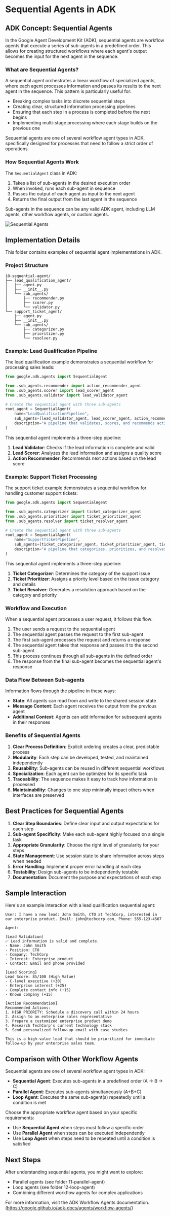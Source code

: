 # Sequential Agents in ADK

## ADK Concept: Sequential Agents

In the Google Agent Development Kit (ADK), sequential agents are workflow agents that execute a series of sub-agents in a predefined order. This allows for creating structured workflows where each agent's output becomes the input for the next agent in the sequence.

### What are Sequential Agents?

A sequential agent orchestrates a linear workflow of specialized agents, where each agent processes information and passes its results to the next agent in the sequence. This pattern is particularly useful for:

- Breaking complex tasks into discrete sequential steps
- Creating clear, structured information processing pipelines
- Ensuring that each step in a process is completed before the next begins
- Implementing multi-stage processing where each stage builds on the previous one

Sequential agents are one of several workflow agent types in ADK, specifically designed for processes that need to follow a strict order of operations.

### How Sequential Agents Work

The `SequentialAgent` class in ADK:

1. Takes a list of sub-agents in the desired execution order
2. When invoked, runs each sub-agent in sequence
3. Passes the output of each agent as input to the next agent
4. Returns the final output from the last agent in the sequence

Sub-agents in the sequence can be any valid ADK agent, including LLM agents, other workflow agents, or custom agents.

![Sequential Agents](../google_adk_images/sequential_agents.png)

## Implementation Details

This folder contains examples of sequential agent implementations in ADK.

### Project Structure
```
10-sequential-agent/
├── lead_qualification_agent/
│   ├── agent.py
│   ├── __init__.py
│   └── sub_agents/
│       ├── recommender.py
│       ├── scorer.py
│       └── validator.py
└── support_ticket_agent/
    ├── agent.py
    ├── __init__.py
    └── sub_agents/
        ├── categorizer.py
        ├── prioritizer.py
        └── resolver.py
```

### Example: Lead Qualification Pipeline

The lead qualification example demonstrates a sequential workflow for processing sales leads:

```python
from google.adk.agents import SequentialAgent

from .sub_agents.recommender import action_recommender_agent
from .sub_agents.scorer import lead_scorer_agent
from .sub_agents.validator import lead_validator_agent

# Create the sequential agent with three sub-agents
root_agent = SequentialAgent(
    name="LeadQualificationPipeline",
    sub_agents=[lead_validator_agent, lead_scorer_agent, action_recommender_agent],
    description="A pipeline that validates, scores, and recommends actions for sales leads",
)
```

This sequential agent implements a three-step pipeline:

1. **Lead Validator**: Checks if the lead information is complete and valid
2. **Lead Scorer**: Analyzes the lead information and assigns a quality score
3. **Action Recommender**: Recommends next actions based on the lead score

### Example: Support Ticket Processing

The support ticket example demonstrates a sequential workflow for handling customer support tickets:

```python
from google.adk.agents import SequentialAgent

from .sub_agents.categorizer import ticket_categorizer_agent
from .sub_agents.prioritizer import ticket_prioritizer_agent
from .sub_agents.resolver import ticket_resolver_agent

# Create the sequential agent with three sub-agents
root_agent = SequentialAgent(
    name="SupportTicketPipeline",
    sub_agents=[ticket_categorizer_agent, ticket_prioritizer_agent, ticket_resolver_agent],
    description="A pipeline that categorizes, prioritizes, and resolves customer support tickets",
)
```

This sequential agent implements a three-step pipeline:

1. **Ticket Categorizer**: Determines the category of the support issue
2. **Ticket Prioritizer**: Assigns a priority level based on the issue category and details
3. **Ticket Resolver**: Generates a resolution approach based on the category and priority

### Workflow and Execution

When a sequential agent processes a user request, it follows this flow:

1. The user sends a request to the sequential agent
2. The sequential agent passes the request to the first sub-agent
3. The first sub-agent processes the request and returns a response
4. The sequential agent takes that response and passes it to the second sub-agent
5. This process continues through all sub-agents in the defined order
6. The response from the final sub-agent becomes the sequential agent's response

### Data Flow Between Sub-agents

Information flows through the pipeline in these ways:

- **State**: All agents can read from and write to the shared session state
- **Message Content**: Each agent receives the output from the previous agent
- **Additional Context**: Agents can add information for subsequent agents in their responses

### Benefits of Sequential Agents

1. **Clear Process Definition**: Explicit ordering creates a clear, predictable process
2. **Modularity**: Each step can be developed, tested, and maintained independently
3. **Reusability**: Sub-agents can be reused in different sequential workflows
4. **Specialization**: Each agent can be optimized for its specific task
5. **Traceability**: The sequence makes it easy to track how information is processed
6. **Maintainability**: Changes to one step minimally impact others when interfaces are preserved

## Best Practices for Sequential Agents

1. **Clear Step Boundaries**: Define clear input and output expectations for each step
2. **Sub-agent Specificity**: Make each sub-agent highly focused on a single task
3. **Appropriate Granularity**: Choose the right level of granularity for your steps
4. **State Management**: Use session state to share information across steps when needed
5. **Error Handling**: Implement proper error handling at each step
6. **Testability**: Design sub-agents to be independently testable
7. **Documentation**: Document the purpose and expectations of each step

## Sample Interaction

Here's an example interaction with a lead qualification sequential agent:

```
User: I have a new lead: John Smith, CTO at TechCorp, interested in our enterprise product. Email: john@techcorp.com, Phone: 555-123-4567

Agent: 

[Lead Validation]
✅ Lead information is valid and complete.
- Name: John Smith
- Position: CTO
- Company: TechCorp
- Interest: Enterprise product
- Contact: Email and phone provided

[Lead Scoring]
Lead Score: 85/100 (High Value)
- C-level executive (+30)
- Enterprise interest (+25)
- Complete contact info (+15)
- Known company (+15)

[Action Recommendation]
Recommended Actions:
1. HIGH PRIORITY: Schedule a discovery call within 24 hours
2. Assign to an enterprise sales representative
3. Prepare a customized enterprise product demo
4. Research TechCorp's current technology stack
5. Send personalized follow-up email with case studies

This is a high-value lead that should be prioritized for immediate follow-up by your enterprise sales team.
```

## Comparison with Other Workflow Agents

Sequential agents are one of several workflow agent types in ADK:

- **Sequential Agent**: Executes sub-agents in a predefined order (A → B → C)
- **Parallel Agent**: Executes sub-agents simultaneously (A+B+C)
- **Loop Agent**: Executes the same sub-agent(s) repeatedly until a condition is met

Choose the appropriate workflow agent based on your specific requirements:

- Use **Sequential Agent** when steps must follow a specific order
- Use **Parallel Agent** when steps can be executed independently
- Use **Loop Agent** when steps need to be repeated until a condition is satisfied

## Next Steps

After understanding sequential agents, you might want to explore:
- Parallel agents (see folder 11-parallel-agent)
- Loop agents (see folder 12-loop-agent)
- Combining different workflow agents for complex applications

For more information, visit the ADK Workflow Agents documentation. (https://google.github.io/adk-docs/agents/workflow-agents/)
